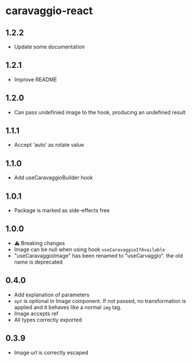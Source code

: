 # caravaggio-react

## 1.2.2
  - Update some documentation

## 1.2.1
  - Improve README

## 1.2.0
  - Can pass undefinied image to the hook, producing an undefined result

## 1.1.1
  - Accept 'auto' as rotate value

## 1.1.0
  - Add useCaravaggioBuilder hook

## 1.0.1
  - Package is marked as side-effects free

## 1.0.0
  - ⚠ Breaking changes
  - Image can be null when using hook `useCaravaggioIfAvailable`
  - "useCaravaggioImage" has been renamed to "useCarvaggio". the old name is deprecated

## 0.4.0
  - Add explanation of parameters
  - `opt` is optional in Image component. If not passed, no transformation is applied and it behaves
    like a normal `img` tag.
  - Image accepts ref
  - All types correctly exported


## 0.3.9
  - Image url is correctly escaped
